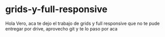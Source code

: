 # grids-y-full-responsive
Hola Vero, aca te dejo el trabajo de grids y full responsive que no te pude entregar por drive, aprovecho git y te lo paso por aca
